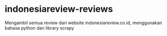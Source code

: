# indonesiareview-reviews
Mengambil semua review dari website indonesiareview.co.id, menggunakan bahasa python dan library scrapy
